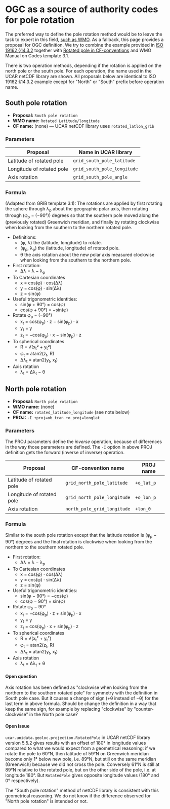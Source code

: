 # OGC as a source of authority codes for pole rotation

The preferred way to define the pole rotation method would be to
leave the task to expert in this field, [such as WMO](WMO.md).
As a fallback, this page provides a proposal for OGC definition.
We try to combine the example provided in
[ISO 19162 §14.3.2](http://docs.opengeospatial.org/is/18-010r7/18-010r7.html#116) together with
[Rotated pole in CF-conventions](https://cfconventions.org/cf-conventions/cf-conventions.html#_rotated_pole)
and WMO Manual on Codes template 3.1.

There is two operation methods, depending if the rotation is applied on the north pole or the south pole.
For each operation, the name used in the UCAR netCDF library are shown.
All proposals below are identical to ISO 19162 §14.3.2 example
except for "North" or "South" prefix before operation name.




## South pole rotation

* **Proposal:** `South pole rotation`
* **WMO name:** `Rotated Latitude/longitude`
* **CF name:**  (none) — UCAR netCDF library uses `rotated_latlon_grib`


### Parameters

| Proposal                  | Name in UCAR library        |
| ------------------------- | --------------------------- |
| Latitude of rotated pole  | `grid_south_pole_latitude`  |
| Longitude of rotated pole | `grid_south_pole_longitude` |
| Axis rotation             | `grid_south_pole_angle`     |


### Formula

(Adapted from GRIB template 3.1):
The rotations are applied by first rotating the sphere through λ<sub>p</sub> about the geographic polar axis,
then rotating through (φ<sub>p</sub> − (−90°)) degrees so that the southern pole moved along the (previously rotated) Greenwich meridian,
and finally by rotating clockwise when looking from the southern to the northern rotated pole.

* Definitions:
  * (φ, λ) the (latitude, longitude) to rotate.
  * (φ<sub>p</sub>, λ<sub>p</sub>) the (latitude, longitude) of rotated pole.
  * θ the axis rotation about the new polar axis measured clockwise when looking from the southern to the northern pole.
* First rotation:
  * Δλ = λ − λ<sub>p</sub>
* To Cartesian coordinates
  * x = cos(φ) ⋅ cos(Δλ)
  * y = cos(φ) ⋅ sin(Δλ)
  * z = sin(φ)
* Useful trigonometric identities:
  * sin(φ + 90°) =  cos(φ)
  * cos(φ + 90°) = −sin(φ)
* Rotate φ<sub>p</sub> − (−90°)
  * x<sub>t</sub> =  cos(φ<sub>p</sub>) ⋅ z − sin(φ<sub>p</sub>) ⋅ x
  * y<sub>t</sub> =  y
  * z<sub>t</sub> = −cos(φ<sub>p</sub>) ⋅ x − sin(φ<sub>p</sub>) ⋅ z
* To spherical coordinates
  * R = √(x<sub>t</sub>² + y<sub>t</sub>²)
  *  φ<sub>t</sub> = atan2(z<sub>t</sub>, R)
  * Δλ<sub>t</sub> = atan2(y<sub>t</sub>, x<sub>t</sub>)
* Axis rotation
  * λ<sub>t</sub> = Δλ<sub>t</sub> − θ




## North pole rotation

* **Proposal:** `North pole rotation`
* **WMO name:**  (none)
* **CF name:**  `rotated_latitude_longitude` (see note below)
* **PROJ:**     `-I +proj=ob_tran +o_proj=longlat`


### Parameters

The PROJ parameters define the _inverse_ operation,
because of differences in the way those parameters are defined.
The `-I` option in above PROJ definition gets the forward (inverse of inverse) operation.

| Proposal                  | CF-convention name          | PROJ name  |
| ------------------------- | --------------------------- | ---------- |
| Latitude of rotated pole  | `grid_north_pole_latitude`  | `+o_lat_p` |
| Longitude of rotated pole | `grid_north_pole_longitude` | `+o_lon_p` |
| Axis rotation             | `north_pole_grid_longitude` | `+lon_0`   |


### Formula

Similar to the south pole rotation except that the latitude rotation is (φ<sub>p</sub> − 90°) degrees
and the final rotation is clockwise when looking from the northern to the southern rotated pole.

* First rotation:
  * Δλ = λ − λ<sub>p</sub>
* To Cartesian coordinates
  * x = cos(φ) ⋅ cos(Δλ)
  * y = cos(φ) ⋅ sin(Δλ)
  * z = sin(φ)
* Useful trigonometric identities:
  * sin(φ − 90°) = −cos(φ)
  * cos(φ − 90°) =  sin(φ)
* Rotate φ<sub>p</sub> − 90°
  * x<sub>t</sub> = −cos(φ<sub>p</sub>) ⋅ z + sin(φ<sub>p</sub>) ⋅ x
  * y<sub>t</sub> =  y
  * z<sub>t</sub> =  cos(φ<sub>p</sub>) ⋅ x + sin(φ<sub>p</sub>) ⋅ z
* To spherical coordinates
  * R = √(x<sub>t</sub>² + y<sub>t</sub>²)
  *  φ<sub>t</sub> = atan2(z<sub>t</sub>, R)
  * Δλ<sub>t</sub> = atan2(y<sub>t</sub>, x<sub>t</sub>)
* Axis rotation
  * λ<sub>t</sub> = Δλ<sub>t</sub> + θ


#### Open question
Axis rotation has been defined as "clockwise when looking from the northern to the southern rotated pole"
for symmetry with the definition in South pole case.
But it causes a change of sign (+θ instead of −θ) for the last term in above formula.
Should be change the definition in a way that keep the same sign,
for example by replacing "clockwise" by "counter-clockwise" in the North pole case?

#### Open issue
`ucar.unidata.geoloc.projection.RotatedPole` in UCAR netCDF library version 5.5.2 gives results
with an offset of 180° in longitude values compared to what we would expect from a geometrical reasoning:
if we rotate the pole to 60°N, then latitude of 59°N on Greenwich meridian become only 1° below new pole,
i.e. 89°N, but still on the same meridian (Greenwich) because we did not cross the pole. Conversely 61°N
is still at 89°N relative to the rotated pole, but on the other side of the pole, i.e. at longitude 180°.
But `RotatedPole` gives opposite longitude values (180° and 0° respectively).

The "South pole rotation" method of netCDF library is consistent with this geometrical reasoning.
We do not know if the difference observed for "North pole rotation" is intended or not.
